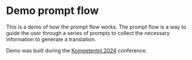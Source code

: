 # Demo prompt flow

This is a demo of how the prompt flow works. The prompt flow is a way to guide the user through a series of prompts to collect the necessary information to generate a translation.

Demo was built during the [Kompetentni.2024](https://kompetentni-studencki.pl/) conference.
